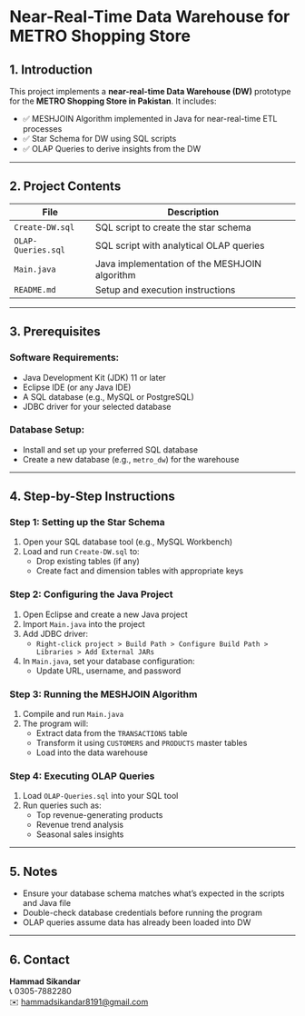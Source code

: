 # Near-Real-Time Data Warehouse for METRO Shopping Store

## 1. Introduction

This project implements a **near-real-time Data Warehouse (DW)** prototype for the **METRO Shopping Store in Pakistan**. It includes:

- ✅ MESHJOIN Algorithm implemented in Java for near-real-time ETL processes  
- ✅ Star Schema for DW using SQL scripts  
- ✅ OLAP Queries to derive insights from the DW  

---

## 2. Project Contents

| File                  | Description                                      |
|-----------------------|--------------------------------------------------|
| `Create-DW.sql`       | SQL script to create the star schema             |
| `OLAP-Queries.sql`    | SQL script with analytical OLAP queries          |
| `Main.java`           | Java implementation of the MESHJOIN algorithm    |
| `README.md`           | Setup and execution instructions                 |

---

## 3. Prerequisites

### Software Requirements:
- Java Development Kit (JDK) 11 or later
- Eclipse IDE (or any Java IDE)
- A SQL database (e.g., MySQL or PostgreSQL)
- JDBC driver for your selected database

### Database Setup:
- Install and set up your preferred SQL database
- Create a new database (e.g., `metro_dw`) for the warehouse

---

## 4. Step-by-Step Instructions

### Step 1: Setting up the Star Schema
1. Open your SQL database tool (e.g., MySQL Workbench)
2. Load and run `Create-DW.sql` to:
   - Drop existing tables (if any)
   - Create fact and dimension tables with appropriate keys

### Step 2: Configuring the Java Project
1. Open Eclipse and create a new Java project
2. Import `Main.java` into the project
3. Add JDBC driver:
   - `Right-click project > Build Path > Configure Build Path > Libraries > Add External JARs`
4. In `Main.java`, set your database configuration:
   - Update URL, username, and password

### Step 3: Running the MESHJOIN Algorithm
1. Compile and run `Main.java`
2. The program will:
   - Extract data from the `TRANSACTIONS` table
   - Transform it using `CUSTOMERS` and `PRODUCTS` master tables
   - Load into the data warehouse

### Step 4: Executing OLAP Queries
1. Load `OLAP-Queries.sql` into your SQL tool
2. Run queries such as:
   - Top revenue-generating products
   - Revenue trend analysis
   - Seasonal sales insights

---

## 5. Notes
- Ensure your database schema matches what’s expected in the scripts and Java file
- Double-check database credentials before running the program
- OLAP queries assume data has already been loaded into DW

---

## 6. Contact

**Hammad Sikandar**  
📞 0305-7882280  
✉️ hammadsikandar8191@gmail.com  